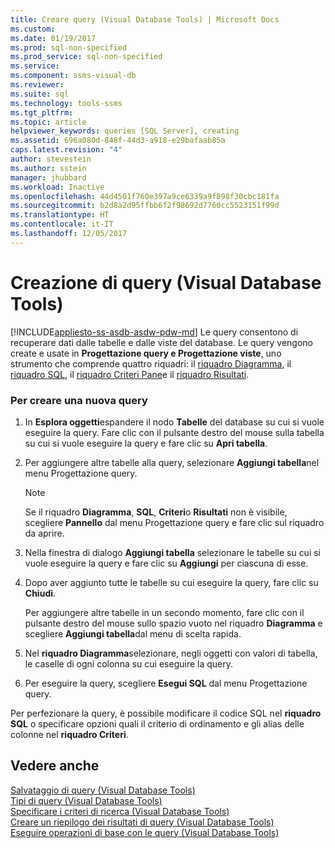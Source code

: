 ```yaml
---
title: Creare query (Visual Database Tools) | Microsoft Docs
ms.custom: 
ms.date: 01/19/2017
ms.prod: sql-non-specified
ms.prod_service: sql-non-specified
ms.service: 
ms.component: ssms-visual-db
ms.reviewer: 
ms.suite: sql
ms.technology: tools-ssms
ms.tgt_pltfrm: 
ms.topic: article
helpviewer_keywords: queries [SQL Server], creating
ms.assetid: 696a080d-848f-44d3-a918-e29bafaab85a
caps.latest.revision: "4"
author: stevestein
ms.author: sstein
manager: jhubbard
ms.workload: Inactive
ms.openlocfilehash: 44d4501f760e397a9ce6339a9f898f30cbc181fa
ms.sourcegitcommit: b2d8a2d95ffbb6f2f98692d7760cc5523151f99d
ms.translationtype: HT
ms.contentlocale: it-IT
ms.lasthandoff: 12/05/2017
---
```

# <a name="create-queries-visual-database-tools"></a>Creazione di query (Visual Database Tools)
[!INCLUDE[appliesto-ss-asdb-asdw-pdw-md](../../includes/appliesto-ss-asdb-asdw-pdw-md.md)] Le query consentono di recuperare dati dalle tabelle e dalle viste del database. Le query vengono create e usate in **Progettazione query e Progettazione viste**, uno strumento che comprende quattro riquadri: il [riquadro Diagramma](../../ssms/visual-db-tools/diagram-pane-visual-database-tools.md), il [riquadro SQL](../../ssms/visual-db-tools/sql-pane-visual-database-tools.md), il [riquadro Criteri Pane](../../ssms/visual-db-tools/criteria-pane-visual-database-tools.md)e il [riquadro Risultati](../../ssms/visual-db-tools/results-pane-visual-database-tools.md).  
  
### <a name="to-create-a-new-query"></a>Per creare una nuova query  
  
1.  In **Esplora oggetti**espandere il nodo **Tabelle** del database su cui si vuole eseguire la query. Fare clic con il pulsante destro del mouse sulla tabella su cui si vuole eseguire la query e fare clic su **Apri tabella**.  
  
2.  Per aggiungere altre tabelle alla query, selezionare **Aggiungi tabella**nel menu Progettazione query.  
  
    > [!NOTE]  
    > Se il riquadro **Diagramma**, **SQL**, **Criteri**o **Risultati** non è visibile, scegliere **Pannello** dal menu Progettazione query e fare clic sul riquadro da aprire.  
  
3.  Nella finestra di dialogo **Aggiungi tabella** selezionare le tabelle su cui si vuole eseguire la query e fare clic su **Aggiungi** per ciascuna di esse.  
  
4.  Dopo aver aggiunto tutte le tabelle su cui eseguire la query, fare clic su **Chiudi**.  
  
    Per aggiungere altre tabelle in un secondo momento, fare clic con il pulsante destro del mouse sullo spazio vuoto nel riquadro **Diagramma** e scegliere **Aggiungi tabella**dal menu di scelta rapida.  
  
5.  Nel **riquadro Diagramma**selezionare, negli oggetti con valori di tabella, le caselle di ogni colonna su cui eseguire la query.  
  
6.  Per eseguire la query, scegliere **Esegui SQL** dal menu Progettazione query.  
  
Per perfezionare la query, è possibile modificare il codice SQL nel **riquadro SQL** o specificare opzioni quali il criterio di ordinamento e gli alias delle colonne nel **riquadro Criteri**.  
  
## <a name="see-also"></a>Vedere anche  
[Salvataggio di query &#40;Visual Database Tools&#41;](../../ssms/visual-db-tools/save-queries-visual-database-tools.md)  
[Tipi di query &#40;Visual Database Tools&#41;](../../ssms/visual-db-tools/types-of-queries-visual-database-tools.md)  
[Specificare i criteri di ricerca &#40;Visual Database Tools&#41;](../../ssms/visual-db-tools/specify-search-criteria-visual-database-tools.md)  
[Creare un riepilogo dei risultati di query &#40;Visual Database Tools&#41;](../../ssms/visual-db-tools/summarize-query-results-visual-database-tools.md)  
[Eseguire operazioni di base con le query &#40;Visual Database Tools&#41;](../../ssms/visual-db-tools/perform-basic-operations-with-queries-visual-database-tools.md)  
  
